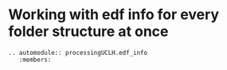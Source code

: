# Working with edf info for every folder structure at once

```{eval-rst}
.. automodule:: processingUCLH.edf_info
   :members:
```